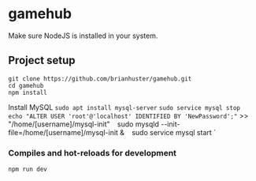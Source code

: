 # gamehub

Make sure NodeJS is installed in your system.

## Project setup
```
git clone https://github.com/brianhuster/gamehub.git
cd gamehub
npm install
```

Install MySQL
` sudo apt install mysql-server `
` sudo service mysql stop `
` echo "ALTER USER 'root'@'localhost' IDENTIFIED BY 'NewPassword';"` >> "/home/[username]/mysql-init" `
` sudo mysqld --init-file=/home/[username]/mysql-init & `
` sudo service mysql start `

### Compiles and hot-reloads for development
```
npm run dev
```


